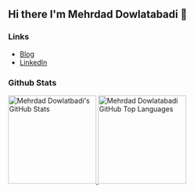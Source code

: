 ## Hi there I'm Mehrdad Dowlatabadi 👋


### Links

  - [Blog](https://www.mehrdaddowlatabadi.com/)
  - [LinkedIn](https://www.linkedin.com/in/mehrdad-dowlatabadi/)
  
### Github Stats
        
<a href="https://github.com/Lanz86">
  <img height="180em" src="https://github-readme-stats.vercel.app/api?username=Dowlatabadi&show_icons=true&theme=dark&count_private=true&&theme=radical" alt="Mehrdad Dowlatbadi's GitHub Stats" />
  <img height="180em" src="https://github-readme-stats.vercel.app/api/top-langs/?username=Dowlatabadi&theme=dark&layout=compact" 
    alt="Mehrdad Dowlatabadi GitHub Top Languages" />
</a>
